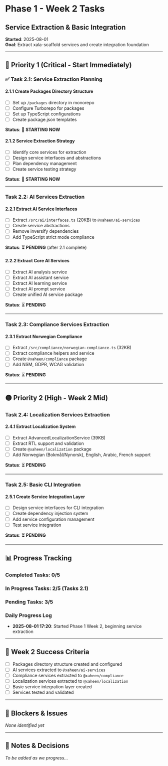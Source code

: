# Phase 1 - Week 2 Tasks
## Service Extraction & Basic Integration

**Started**: 2025-08-01  
**Goal**: Extract xala-scaffold services and create integration foundation

---

## 🔴 Priority 1 (Critical - Start Immediately)

### ✅ **Task 2.1: Service Extraction Planning**

#### **2.1.1 Create Packages Directory Structure**
- [ ] Set up `/packages` directory in monorepo
- [ ] Configure Turborepo for packages
- [ ] Set up TypeScript configurations
- [ ] Create package.json templates

**Status**: 🚧 **STARTING NOW**

#### **2.1.2 Service Extraction Strategy**
- [ ] Identify core services for extraction
- [ ] Design service interfaces and abstractions
- [ ] Plan dependency management
- [ ] Create service testing strategy

**Status**: 🚧 **STARTING NOW**

---

### **Task 2.2: AI Services Extraction**

#### **2.2.1 Extract AI Service Interfaces**
- [ ] Extract `/src/ai/interfaces.ts` (20KB) to `@xaheen/ai-services`
- [ ] Create service abstractions
- [ ] Remove inversify dependencies
- [ ] Add TypeScript strict mode compliance

**Status**: ⏳ **PENDING** (after 2.1 complete)

#### **2.2.2 Extract Core AI Services**
- [ ] Extract AI analysis service
- [ ] Extract AI assistant service
- [ ] Extract AI learning service
- [ ] Extract AI prompt service
- [ ] Create unified AI service package

**Status**: ⏳ **PENDING**

---

### **Task 2.3: Compliance Services Extraction**

#### **2.3.1 Extract Norwegian Compliance**
- [ ] Extract `/src/compliance/norwegian-compliance.ts` (32KB)
- [ ] Extract compliance helpers and service
- [ ] Create `@xaheen/compliance` package
- [ ] Add NSM, GDPR, WCAG validation

**Status**: ⏳ **PENDING**

---

## 🟡 Priority 2 (High - Week 2 Mid)

### **Task 2.4: Localization Services Extraction**

#### **2.4.1 Extract Localization System**
- [ ] Extract AdvancedLocalizationService (39KB)
- [ ] Extract RTL support and validation
- [ ] Create `@xaheen/localization` package
- [ ] Add Norwegian (Bokmål/Nynorsk), English, Arabic, French support

**Status**: ⏳ **PENDING**

---

### **Task 2.5: Basic CLI Integration**

#### **2.5.1 Create Service Integration Layer**
- [ ] Design service interfaces for CLI integration
- [ ] Create dependency injection system
- [ ] Add service configuration management
- [ ] Test service integration

**Status**: ⏳ **PENDING**

---

## 📊 Progress Tracking

### **Completed Tasks**: 0/5
### **In Progress Tasks**: 2/5 (Tasks 2.1)
### **Pending Tasks**: 3/5

### **Daily Progress Log**
- **2025-08-01 17:20**: Started Phase 1 Week 2, beginning service extraction

---

## 🎯 Week 2 Success Criteria
- [ ] Packages directory structure created and configured
- [ ] AI services extracted to `@xaheen/ai-services`
- [ ] Compliance services extracted to `@xaheen/compliance`
- [ ] Localization services extracted to `@xaheen/localization`
- [ ] Basic service integration layer created
- [ ] Services tested and validated

---

## 🚨 Blockers & Issues
*None identified yet*

---

## 📝 Notes & Decisions
*To be added as we progress...*
